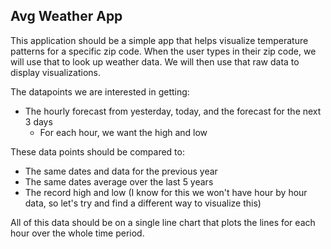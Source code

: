 ## Avg Weather App

This application should be a simple app that helps visualize temperature patterns for a specific zip code. When the user types in their zip code, we will use that to look up weather data. We will then use that raw data to display visualizations.

The datapoints we are interested in getting:

- The hourly forecast from yesterday, today, and the forecast for the next 3 days
  - For each hour, we want the high and low

These data points should be compared to:

- The same dates and data for the previous year
- The same dates average over the last 5 years
- The record high and low (I know for this we won't have hour by hour data, so let's try and find a different way to visualize this)

All of this data should be on a single line chart that plots the lines for each hour over the whole time period.
